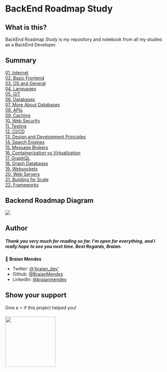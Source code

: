 # BackEnd Roadmap Study

## What is this?

BackEnd Roadmap Study is my repository and notebook from all my studies as a BackEnd Developer.

## Summary

[01. Internet](01_Internet/README.md)
<br>
[02. Basic Frontend](02_Basic_Frontend/README.md)
<br>
[03. OS and General](03_OS_and_General/README.md)
<br>
[04. Languages](04_Languages/README.md)
<br>
[05. GIT](05_GIT/README.md)
<br>
[06. Databases](06_Databases/README.md)
<br>
[07. More About Databases](07_More_About_Databases/README.md)
<br>
[08. APIs](08_APIs/README.md)
<br>
[09. Caching](09_Caching/README.md)
<br>
[10. Web Security](10_Web_Security/README.md)
<br>
[11. Testing](11_Testing/README.md)
<br>
[12. CI/CD](12_CI_CD/README.md)
<br>
[13. Design and Development Principles](13_Design_and_Development_Principles/README.md)
<br>
[14. Search Engines](14_Search_Engines/README.md)
<br>
[15. Message Brokers](15_Message_Brokers/README.md)
<br>
[16. Containerization vs Virtualization](16_Containerization_vs_Virtualization/README.md)
<br>
[17. GraphQL](17_GraphQL/README.md)
<br>
[18. Graph Databases](18_Graph_Databases/README.md)
<br>
[19. Websockets](19_Websockets/README.md)
<br>
[20. Web Servers](20_Web_Servers/README.md)
<br>
[21. Building for Scale](21_Building_for_Scale/README.md)
<br>
[22. Frameworks](22_Frameworks/README.md)
<br>

## Backend Roadmap Diagram

![](.gitbook/assets/software-architect.png)

## Author

<h5>Thank you very much for reading so far. I'm open for everything, and I really hope to see you next time. Best Regards, Braian.</h5>

👤 **Braian Mendes**

* Twitter: [@'braian_dev'](https://twitter.com/braian_dev)
* Github: [@BraianMendes](https://github.com/BraianMendes)
* LinkedIn: [@braianmendes](https://linkedin.com/in/braianmendes)

## Show your support

Give a ⭐️ if this project helped you!

<a href="https://www.patreon.com/braian_dev">
  <img src="https://c5.patreon.com/external/logo/become_a_patron_button@2x.png" width="160">
</a>